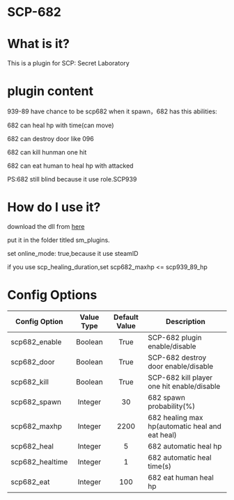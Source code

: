 # SCP-682
# What is it?
This is a plugin for SCP: Secret Laboratory
# plugin content
939-89 have chance to be scp682 when it spawn，682 has this abilities:

682 can heal hp with time(can move)

682 can destroy door like 096

682 can kill hunman one hit

682 can eat human to heal hp with attacked

PS:682 still blind because it use role.SCP939

# How do I use it?
download the dll from [here](https://github.com/cushaw1/SCP-682/releases/tag/1.1)

put it in the folder titled sm_plugins.

set online_mode: true,because it use steamID

if you use scp_healing_duration,set scp682_maxhp <= scp939_89_hp
# Config Options
Config Option | Value Type | Default Value | Description
--- | :---: | :---: | ---
scp682_enable | Boolean | True | SCP-682 plugin enable/disable
scp682_door | Boolean | True | SCP-682 destroy door enable/disable
scp682_kill | Boolean | True | SCP-682 kill player one hit enable/disable
scp682_spawn | Integer | 30 | 682 spawn probability(%)
scp682_maxhp | Integer | 2200 | 682 healing max hp(automatic heal and eat heal)
scp682_heal | Integer | 5 | 682 automatic heal hp
scp682_healtime | Integer | 1 | 682 automatic heal time(s)
scp682_eat | Integer | 100 | 682 eat human heal hp
